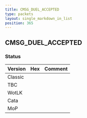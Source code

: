 ```yaml
---
title: CMSG_DUEL_ACCEPTED
type: packets
layout: single_markdown_in_list
position: 365
---
```


## CMSG_DUEL_ACCEPTED

### Status

Version | Hex | Comment
---------- | ---------- | ---------- 
Classic |  |  
TBC |  |  
WotLK |  |  
Cata |  |  
MoP |  |  